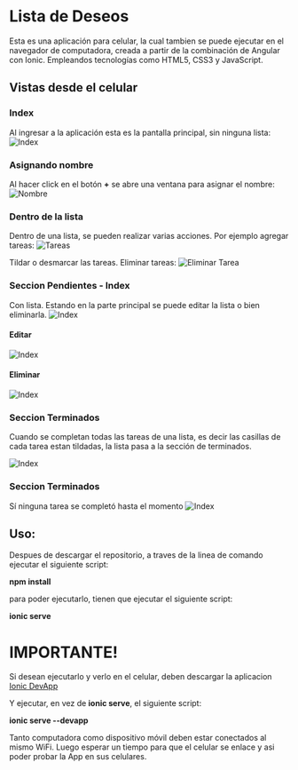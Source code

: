 # Lista de Deseos

Esta es una aplicación para celular, la cual tambien se puede ejecutar en el navegador de computadora, creada a partir de la combinación de Angular con Ionic.
Empleandos tecnologías como HTML5, CSS3 y JavaScript.

## Vistas desde el celular

### Index
Al ingresar a la aplicación esta es la pantalla principal, sin ninguna lista:
![Index](vistas/index.jpeg)

### Asignando nombre
Al hacer click en el botón **+** se abre una ventana para asignar el nombre:
![Nombre](vistas/CrearAsignarNombre.jpeg)

### Dentro de la lista

Dentro de una lista, se pueden realizar varias acciones. Por ejemplo agregar tareas:
![Tareas](vistas/AgregandoTareas.jpeg)

Tildar o desmarcar las tareas. Eliminar tareas:
![Eliminar Tarea](vistas/EliminarTareaDeLaList.jpeg)

### Seccion Pendientes - Index
Con lista.
Estando en la parte principal se puede editar la lista o bien eliminarla.
![Index](vistas/IndexListasPendientes.jpeg)


#### Editar
![Index](vistas/EditarLista.jpeg)


#### Eliminar
![Index](vistas/EliminarLista.jpeg)


### Seccion Terminados
Cuando se completan todas las tareas de una lista, es decir las casillas de cada tarea estan tildadas, la lista pasa a la sección de terminados.

![Index](vistas/SeccionTerminados2.jpeg)

### Seccion Terminados
Sí ninguna tarea se completó hasta el momento
![Index](vistas/SeccionTerminados.jpeg)




## Uso:
Despues de descargar el repositorio, a traves de la linea de comando ejecutar el siguiente script:

**npm install**

para poder ejecutarlo, tienen que ejecutar el siguiente script:

**ionic serve**


# IMPORTANTE!
Si desean ejecutarlo y verlo en el celular, deben descargar la aplicacion 
[Ionic DevApp][devapp]

Y ejecutar, en vez de **ionic serve**, el siguiente script:

**ionic serve --devapp**


Tanto computadora como dispositivo móvil deben estar conectados al mismo WiFi.
Luego esperar un tiempo para que el celular se enlace y asi poder probar la App en sus celulares.




[devapp]: https://play.google.com/store/apps/details?id=io.ionic.devapp&hl=es_AR
